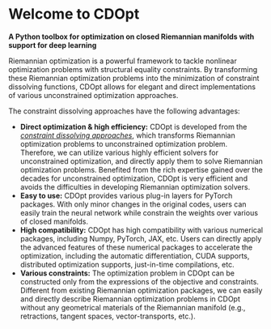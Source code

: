 # Welcome to CDOpt

**A Python toolbox for optimization on closed Riemannian manifolds with support for deep learning**



Riemannian optimization is a powerful framework to tackle nonlinear optimization problems with structural equality constraints. By transforming these Riemannian optimization problems into the minimization of constraint dissolving functions, CDOpt allows for elegant and direct implementations of various unconstrained optimization approaches. 



The constraint dissolving approaches have the following advantages:

* **Direct optimization & high efficiency:** CDOpt is developed from the *[constraint dissolving approaches](https://arxiv.org/abs/2203.10319)*, which transforms Riemannian optimization problems to unconstrained optimization problem. Therefore, we can utilize various highly efficient solvers for unconstrained optimization, and directly apply them to solve Riemannian optimization problems. Benefited from the rich expertise gained over the decades for unconstrained optimization, CDOpt is very efficient and avoids the difficulties in developing Riemannian optimization solvers. 
* **Easy to use:** CDOpt provides various plug-in layers for PyTorch packages. With only minor changes in the original codes, users can easily train the neural network while constrain the weights over various of closed manifolds. 
* **High compatibility:** CDOpt has high compatibility with various numerical packages, including Numpy, PyTorch, JAX, etc. Users can directly apply the advanced features of these numerical packages to accelerate the optimization, including the automatic differentiation, CUDA supports, distributed optimization supports, just-in-time compilations, etc. 
* **Various constraints:** The optimization problem in CDOpt can be constructed only from the expressions of the objective and constraints. Different from existing Riemannian optimization packages, we can easily and directly describe Riemannian optimization problems in CDOpt without any geometrical materials of the Riemannian manifold (e.g., retractions, tangent spaces, vector-transports, etc.).



```{tableofcontents}
```
